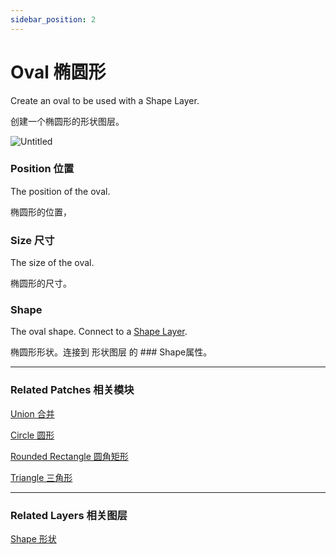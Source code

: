 ```yaml
---
sidebar_position: 2
---
```


# Oval 椭圆形

Create an oval to be used with a Shape Layer.

创建一个椭圆形的形状图层。

![Untitled](https://s3.us-west-2.amazonaws.com/secure.notion-static.com/17768156-10e9-4819-a85e-92d7d5a0043a/Untitled.png?X-Amz-Algorithm=AWS4-HMAC-SHA256&X-Amz-Content-Sha256=UNSIGNED-PAYLOAD&X-Amz-Credential=AKIAT73L2G45EIPT3X45%2F20220602%2Fus-west-2%2Fs3%2Faws4_request&X-Amz-Date=20220602T175850Z&X-Amz-Expires=86400&X-Amz-Signature=bbcfe6dd675e509d948c2413eacdaf01be49cd32a511da922d0c9ba1c9eaac8a&X-Amz-SignedHeaders=host&response-content-disposition=filename%20%3D%22Untitled.png%22&x-id=GetObject)

### Position 位置

The position of the oval.

椭圆形的位置，

### Size 尺寸

The size of the oval.

椭圆形的尺寸。

### Shape

The oval shape. Connect to a [Shape Layer](https://www.notion.so/Shape-6381402c7a90468d97365c58ab562ea1).

椭圆形形状。连接到 形状图层 的 ### Shape属性。

------

### Related Patches 相关模块

[Union 合并](https://www.notion.so/Union-25b8641484f545799ac0f5e2fd48620d)

[Circle 圆形](https://www.notion.so/Circle-aa0ece9d86a14149a015fd0fc12db088)

[Rounded Rectangle 圆角矩形](https://www.notion.so/Rounded-Rectangle-682f601349ac4e8985eb9b70c98792ca)

[Triangle 三角形](https://www.notion.so/Triangle-de2307b4545640358caaee069a8ca536)

------

### Related Layers 相关图层

[Shape 形状](https://www.notion.so/Shape-6381402c7a90468d97365c58ab562ea1)
